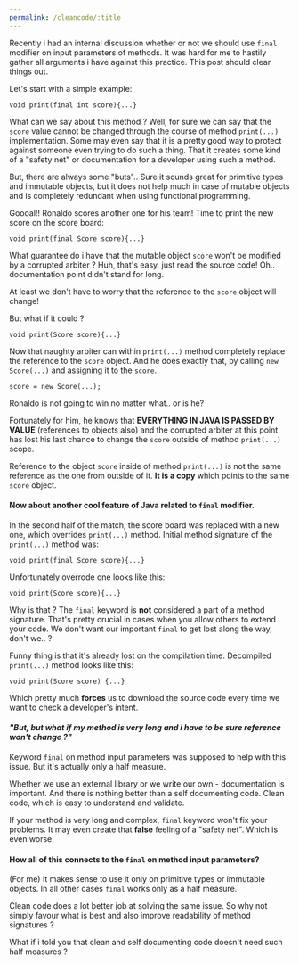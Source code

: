 ```yaml
---
permalink: /cleancode/:title
---
```


Recently i had an internal discussion whether or not we should use `final` modifier on input parameters of methods.
It was hard for me to hastily gather all arguments i have against this practice. This post should clear things out.

Let's start with a simple example:
```
void print(final int score){...}  
```
What can we say about this method ? Well, for sure we can say that the `score` value cannot be changed
through the course of method `print(...)` implementation. Some may even say that it is a pretty good way to protect
against someone even trying to do such a thing. That it creates some kind of a "safety net" or documentation for
a developer using such a method.

But, there are always some "buts".. Sure it sounds great for primitive types and immutable objects, but it does not help
much in case of mutable objects and is completely redundant when using functional programming.

Goooal!! Ronaldo scores another one for his team! Time to print the new score on the score board:
```
void print(final Score score){...}
```
What guarantee do i have that the mutable object `score` won't be modified by a corrupted arbiter ?
Huh, that's easy, just read the source code! Oh.. documentation point didn't stand for long.

At least we don't have to worry that the reference to the `score` object will change!

But what if it could ?
```
void print(Score score){...}
```
Now that naughty arbiter can within `print(...)` method completely replace the reference to the `score` object.
And he does exactly that, by calling `new Score(...)` and assigning it to the `score`.
```
score = new Score(...);
```
Ronaldo is not going to win no matter what.. or is he?

Fortunately for him, he knows that **EVERYTHING IN JAVA IS PASSED BY VALUE** (references to objects also)
and the corrupted arbiter at this point has lost his last chance to change the `score` outside of method `print(...)` scope.

Reference to the object `score` inside of method `print(...)` is not the same reference as the one from outside of it.
**It is a copy** which points to the same `score` object.

#### Now about another cool feature of Java related to `final` modifier. 

In the second half of the match, the score board was replaced with a new one, which overrides `print(...)` method.
Initial method signature of the `print(...)` method was:
```
void print(final Score score){...}
```
Unfortunately overrode one looks like this:
```
void print(Score score){...}
```
Why is that ? The `final` keyword is **not** considered a part of a method signature.
That's pretty crucial in cases when you allow others to extend your code. We don't want our important `final` to get lost
along the way, don't we.. ?

Funny thing is that it's already lost on the compilation time. Decompiled `print(...)` method looks like this:
```
void print(Score score) {...}
```
Which pretty much **forces** us to download the source code every time we want to check a developer's intent.

#### _"But, but what if my method is very long and i have to be sure reference won't change ?"_
 
Keyword `final` on method input parameters was supposed to help with this issue. But it's actually only a half measure.

Whether we use an external library or we write our own - documentation is important. And there is nothing better than
a self documenting code. Clean code, which is easy to understand and validate.

If your method is very long and complex, `final` keyword won't fix your problems. It may even create that **false** feeling
of a "safety net". Which is even worse.

#### How all of this connects to the `final` on method input parameters?

(For me) It makes sense to use it only on primitive types or immutable objects. In all other cases `final` works only as a half measure.

Clean code does a lot better job at solving the same issue. So why not simply favour what is best and also improve readability
of method signatures ?

What if i told you that clean and self documenting code doesn't need such half measures ?

